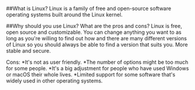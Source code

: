 ##What is Linux?
Linux is a family of free and open-source software operating systems built around the Linux kernel. 

##Why should you use Linux? What are the pros and cons?
Linux is free, open source and customizable. You can change anything you want to as long as you're willing to find out how and there are many different versions of Linux so you should always be able to find a version that suits you. More stable and secure.

Cons: 
*It's not as user friendly.
*The number of options might be too much for some people.
*It's a big adjustment for people who have used Windows or macOS their whole lives. 
*Limited support for some software that's widely used in other operating systems. 